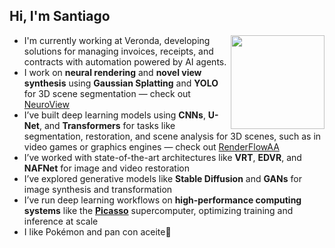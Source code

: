 <h2>Hi, I'm Santiago</h2>
<img align="right" width="150" src="https://i.imgur.com/3kwWOQc.jpeg" />

<ul>
  <li>I'm currently working at Veronda, developing solutions for managing invoices, receipts, and contracts with automation powered by AI agents.</li>
  <li>I work on <strong>neural rendering</strong> and <strong>novel view synthesis</strong> using <strong>Gaussian Splatting</strong> and <strong>YOLO</strong> for 3D scene segmentation — check out <a href="https://github.com/kunSurenioRBG/NeuroView">NeuroView</a></li>
  <li>I’ve built deep learning models using <strong>CNNs</strong>, <strong>U-Net</strong>, and <strong>Transformers</strong> for tasks like segmentation, restoration, and scene analysis for 3D scenes, such as in video games or graphics engines — check out <a href="https://github.com/kunSurenioRBG/RenderFlowAA">RenderFlowAA</a></li>
  <li>I’ve worked with state-of-the-art architectures like <strong>VRT</strong>, <strong>EDVR</strong>, and <strong>NAFNet</strong> for image and video restoration</li>
  <li>I’ve explored generative models like <strong>Stable Diffusion</strong> and <strong>GANs</strong> for image synthesis and transformation</li>
  <li>I’ve run deep learning workflows on <strong>high-performance computing systems</strong> like the <a href="https://www.scbi.uma.es/web/es/supercomputacion/"><strong>Picasso</strong></a> supercomputer, optimizing training and inference at scale</li>
  <li>I like Pokémon and pan con aceite🦆</li>
</ul>
